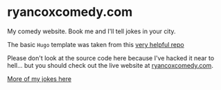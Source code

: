 # ryancoxcomedy.com

My comedy website.  Book me and I'll tell jokes in your city.

The basic `Hugo` template was taken from this [very helpful repo](https://github.com/StaticMania/blogge-hugo-theme)

Please don't look at the source code here because I've hacked it near to hell... but you should check out the live website at [ryancoxcomedy.com](https://www.ryancoxcomedy.com/).

[More of my jokes here](https://www.instagram.com/ryancoxjokes/reels/)